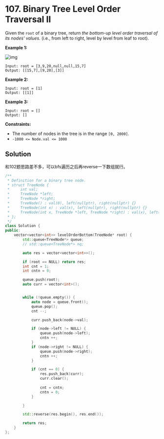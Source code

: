 # 107. Binary Tree Level Order Traversal II

Given the `root` of a binary tree, return *the bottom-up level order traversal of its nodes' values*. (i.e., from left to right, level by level from leaf to root).

 

**Example 1:**

![img](https://assets.leetcode.com/uploads/2021/02/19/tree1.jpg)

```
Input: root = [3,9,20,null,null,15,7]
Output: [[15,7],[9,20],[3]]
```

**Example 2:**

```
Input: root = [1]
Output: [[1]]
```

**Example 3:**

```
Input: root = []
Output: []
```

 

**Constraints:**

- The number of nodes in the tree is in the range `[0, 2000]`.
- `-1000 <= Node.val <= 1000`

## Solution

和102题思路差不多，可以bfs遍历之后再reverse一下数组就行。

```c++
/**
 * Definition for a binary tree node.
 * struct TreeNode {
 *     int val;
 *     TreeNode *left;
 *     TreeNode *right;
 *     TreeNode() : val(0), left(nullptr), right(nullptr) {}
 *     TreeNode(int x) : val(x), left(nullptr), right(nullptr) {}
 *     TreeNode(int x, TreeNode *left, TreeNode *right) : val(x), left(left), right(right) {}
 * };
 */
class Solution {
public:
    vector<vector<int>> levelOrderBottom(TreeNode* root) {
        std::queue<TreeNode*> queue;
        // std::queue<TreeNode*> nq;

        auto res = vector<vector<int>>();

        if (root == NULL) return res;
        int cnt = 1;
        int cntn = 0;

        queue.push(root);
        auto curr = vector<int>();


        while (!queue.empty()) {
            auto node = queue.front();
            queue.pop();
            cnt --;

            curr.push_back(node->val);

            if (node->left != NULL) {
                queue.push(node->left);
                cntn ++;
            }
            if (node->right != NULL) {
                queue.push(node->right);
                cntn ++;
            }

            if (cnt == 0) {
                res.push_back(curr);
                curr.clear();
                
                cnt = cntn;
                cntn = 0;
            }

        }

        std::reverse(res.begin(), res.end());

        return res;
    }
};
```

